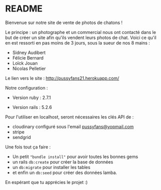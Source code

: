# README

Bienvenue sur notre site de vente de photos de chatons !

Le principe : un photographe et un commercial nous ont contacté dans le but de créer un site afin qu'ils vendent leurs photos de chat.
Voici ce qu'il en est ressorti en pas moins de 3 jours, sous la sueur de nos 8 mains :
- Sidney Audibert
- Félicie Bernard
- Loïck Jouan
- Nicolas Pelletier

Le lien vers le site : http://pussyfans21.herokuapp.com/


Notre configuration :

* Version ruby : 2.7.1

* Version rails : 5.2.6

Pour l'utiliser en localhost, seront nécessaires les clés API de :
- cloudinary configuré sous l'email pussyfans@yopmail.com
- stripe
- sendgrid

Une fois tout ça faire :
- Un petit ```"bundle install"``` pour avoir toutes les bonnes gems
- un rails ```db:create``` pour créer la base de données
- un ```db:migrate``` pour installer les tables
- et enfin un ```db:seed``` pour créer des données lamba.


En espérant que tu apprécies le projet :)